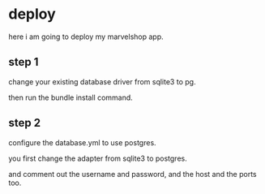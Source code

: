 # deploy

here i am going to deploy my marvelshop app.

## step 1

change your existing database driver from sqlite3 to pg.

then run the bundle install command.

## step 2

configure the database.yml to use postgres.

you first change the adapter from sqlite3 to postgres.

and comment out the username  and password, and the host and the ports too.
